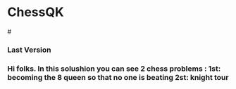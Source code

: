 # ChessQK
#<h3>Last Version<h3>
Hi folks. 
In this solushion you can see 2 chess problems :
	1st: becoming the 8 queen so that no one is beating 
	2st: knight tour

